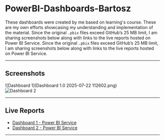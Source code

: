 # PowerBI-Dashboards-Bartosz
These dashboards were created by me based on learning's course. These are my own efforts showcasing my understanding and implementation of the material.
Since the original `.pbix` files exceed GitHub’s 25 MB limit, I am sharing screenshots below along with links to the live reports hosted on Power BI Service.
Since the original `.pbix` files exceed GitHub’s 25 MB limit, I am sharing screenshots below along with links to the live reports hosted on Power BI Service.

---

## Screenshots

![Dashboard 1](Dashboard 1.0 2025-07-22 112602.png)  
![Dashboard 2](./screenshots/dashboard2.png)

---

## Live Reports

- [Dashboard 1 - Power BI Service](https://app.powerbi.com/your_dashboard_link_1)  
- [Dashboard 2 - Power BI Service](https://app.powerbi.com/your_dashboard_link_2)

---
